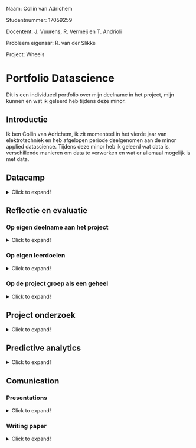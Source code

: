 Naam: Collin van Adrichem

Studentnummer: 17059259

Docentent: J. Vuurens, R. Vermeij en T. Andrioli

Probleem eigenaar: R. van der Slikke

Project: Wheels

# Portfolio Datascience
Dit is een individueel portfolio over mijn deelname in het project, mijn kunnen en wat ik geleerd heb tijdens deze minor.

## Introductie
Ik ben Collin van Adrichem, ik zit momenteel in het vierde jaar van elektrotechniek en heb afgelopen periode deelgenomen aan de minor applied datascience. Tijdens deze minor heb ik geleerd wat data is, verschillende manieren om data te verwerken en wat er allemaal mogelijk is met data. 
## Datacamp

<details>
  <summary>Click to expand!</summary>
  Gedurende deze minor stond de programeertaal Phyton centraal. Om deze taal meer onder de knie te krijgen heeft iedereen tijdens de minor een online cursussen phyton coderen   gevolgd via Datacamp. Bij deze cursus stonden de volgende onderwerpen centraal: het omgaan met panda dataframes, het visualiseren van data, data preparation en het toepassen en valideren van verschillende machine learning modellen.
  
  Ik had redelijk wat moeite met deze cursussen phyton. Coderen is nooit mijn sterkste kant geweest toch vind ik het erg interresant en wil ik er graag beter in worden. 
</details>

## Reflectie en evaluatie

### Op eigen deelname aan het project
<details>
  <summary>Click to expand!</summary>
  
</details>

### Op eigen leerdoelen
<details>
  <summary>Click to expand!</summary>
  
</details>

### Op de project groep als een geheel
<details>
  <summary>Click to expand!</summary>
  
</details>

## Project onderzoek


<details>
  <summary>Click to expand!</summary>
  
  
### Defenitie van opdracht
  
Fitness trackers en health apps worden steeds populairder onder de sporters. Iedere dag je hoeveelheid stappen bijhouden of kijken hoeveel calorieën je hebt verbrand tijdens een workout. Deze trackers worden veel al gebruikt bij hardlopen en wielrennen, maar ook bij sporten als rugby, voetbal en hockey. Bij al deze sporten geeft de tracker een duidelijk beeld over de prestaties van de gebruiker. Helaas zijn bijna alle trackers gemaakt voor non rolstoel gebruikers. Aangezien ze bijna allemaal gebaseerd zijn op het tellen van stappen. Maar zoals een rolstoel athleet in een onderzoek zei "But, I don't take steps". Misschien bied het gebruik van IMU sensors in combinatie met machinelearning een uitkomst voor hun. Dit is exact waar ons project zich op focust

Voor ons project zullen wij ons gaan focussen op het detecteren van bewegingen in rolstoelbasketbal met behulp van IMU opnames. Om voor ons zelf een duidelijk beeld te schetsen waar wij heen willen met dit project, hebben wij een plan van aanpak geschreven. Zie [Plan van Aanpak](Documentatie/Planofapproach.pdf). Hierin heb ik onderandere de onderzoeks vraag met deelvragen bedacht en opgesteld. Deze luiden als volgt:

- How can IMU data be used to identify wheelchair basketball-specific movements?
    - Which form of data processing will be used?
    - Which specific movements can be detected?
    - Which sensor data is used for each movement?
    - Can movements be used to predict fatigue?
    - Can movements be used to detect overload? These sub question will help us to get an answer to the main research question.

### Evaluatie
In de loop van het project kwamen we er toch achter dat we niet genoeg tijd zouden hebben om alle subquestions te kunnen beantwoorden. Daarom hebben we besloten om de onderzoeksvraag en deelvragen aan te passen voor de research paper. Dit resulteerde in de volgende onderzoeks- en deel vragen:
  
- Can an RFC and a RNN be used to classify sprints in partially defined IMU recordings?
    - Which form of data processing will be used?
    - Which sensor data is used to detect a sprint?

  Deze vragen worden duidelijk beantwoord in onze [research paper](
  
  
</details>





## Predictive analytics
<details>
  <summary>Click to expand!</summary>
  
  ### Model selecteren

  #### Decision Tree
  
  De verkregen datasets voor het project wheels bestond uit deels verwerkte IMU (Inertial Measurement Unit) data. Dit deels verwerkte houd in dat er features waren met raw sensor data maar ook een aantal al berekende features zoals bijvoorbeeld acceleration en rotation angle. Tijdens mijn onderzoek naar een geschikt model ben ik opzoek gegaan naar papers die IMU data verwerkte met gebruik van de voor mij en de project groep al bekende machine learning modellen, destijds K nearest neighbors Decision tree, SVM logistic regresion:
  https://ieeexplore.ieee.org/abstract/document/8646253. Deze paper classifiseerd bewegingen van een exoskelet door middel van een Decision Tree. 
  https://ieeexplore.ieee.org/abstract/document/8323826. Deze paperclassifiseerd IMU data door middel van machine learning. In deze paper vergelijken ze, statistical technique, SVM en decision tree. uit deze vergelijking blijkt dat de Decision Tree het beste gebruikt kan worden voor het classificeren van IMU data.
  
  #### Random Forest Classifier (RFC
  
 Na het ontwerpen en tunen van de Decision Tree waren we als groep nog niet tevreden met het resultaat dus besloten we verder te zoeken. op dit moment stuite wij op onderzoeken over RFC en zijn hier dieper op in gegaan.  
  https://ieeexplore.ieee.org/abstract/document/7962153	Deze paper vergelijkt de Decision Tree met de RFC. Hier uit komt naar voren dat de decision tree erg sterk is bij het classificeren van patronen maar ook snel overfit bij en grote dataset. Door een RFC te gebruiken, wat in feite "een bos van decision trees" is behoud je het sterke classificeren maar voorkom je het overfitten door de dataset te verdelen over meedere Decision Trees.
  https://ieeexplore.ieee.org/abstract/document/9393014. Deze paper vergelijkt traditionele manieren van beweging detectie met het gebruik van een RFC. Op vele aspecten wint de RFC van de traditionele technieken.
  Gezien de grote van de data set en de veel belovende onderzoeken heb ik besloten om de RFC uit te werken en te tunen.
  
  #### Conclusie
  
  Uit onderzoek blijkt dat beide modellen worden veel gebruikt in het herkennnen en classifiseren van van bewegingen uit IMU sensor data. Gezien Mijn dataset ook uit IMU sensor data bestaat, heb ik belsoten om beide modellen te bouwen en te tunen. Om er achter te komen welk model het beste werkte voor mijn dataset heb ik ze vergeleken op accuracy, precision en recall.
  
  ### Model configureren
  
  #### Decision Tree
  Na dat ik het besluit genomen had om de Decision Tree te gaan gebruiken moest deze geprogrameerd worden. Gelukkig hadden we net uitleg over dit model gehad in de les en was er redelijk veel over te vinden online. Na het een en ander geprobeerd te hebben heb ik de volgende code geschreven: [Decision Tree](Models/Decision_tree_sprint_detection.ipynb). Dit model ontvangt de dataset in chunks van 1 seconde met een overlapping van 0.5 seconde. Deze waarden zijn gekozen gezien sprints nooit korter dan 1 seconde duren. Deze waarden staan vast voor alle modellen die gemaakt worden voor dit project. Op deze manier zijn de modellen eenvoudig met elkaar te vergelijken. Dit model bepaalt dus iedere seconde of er gesprint wordt of niet.
  
  #### Random Forest Classifier (RFC)
  Gezien de Decision Tree niet de gewenste resultaten liet zien is de RFC geprogrameerd. Deze liet bij de eerste versie al veel belovende resultaten zien dus ben ik verder gegaan met het uitbreiden en tunen van dit model en hebben we als groep besloten de Decision tree te laten voor wat het was. Ook dit model ontvangt de dataset in chunks van 1 seconde met een overlap van 0.5 seconde. De basis code was uitgebreid door Daan zijn data preparator, die automatisch alle features door geeft als max of mean waarde en de door mij toegevoegde quarter split, die er voor zorgt dat alleen de data die terug te vinden is in de video in het model gestopt wordt. De uiteindelijke code die dit is de uiteindelijke code die dit opleverde: [RFC](Models/RandomForrestCLassifier_sprint_detection.ipynb). Dit is ook het uiteindelijke model dat opgeleverd wordt aan de probleem eigenaar.
  
  ### Model trainen
  
  Ik heb zowel de Decision Tree als de RFC getrained met de dataset van 1 gekozen speler die de rest van de projectgroep ook gebruikt om resultaten te kunnen vergelijken. Ik had de dataset in 2 delen opgesplitst een train en een valideer onderdeel. In het begin van de train fase was de dataset verdeeld in 80% train en 20% valideer. Nadat besloten was dat we alleen nog verder zouden gaan met de RFC en ik de quartersplit functie gebouwd had, is de dataset opgedeeld in 75% train en 25% valideer. Dit was een stuk logischer en eenvoudiger gezien de quarter split functie de data al opdeeld in de vier gespeelde kwarten van de wedstrijd. Tijdens het trainen van de modellen is gridsearch gebruikt om de beste hyper parameters bij de gekozen features te vinden, daarbij is de variance tussen de accuracy van de training en valideer set zo laag mogelijk gehouden om overfitting te voorkomen.
  
  ### Evalueer model
  na het trainen van de modellen moesten de resultaten geëvalueerd worden. Helaas zaten hier wel nog wat haken en ogen aan. De verkregen dataset was namelijk niet compleet. Niet alle sprints waren getagged namelijk. Dit betekende dat de modellen niet op de standaard manier geëvalueerd konden worden. Daarom had martijn de volgende code geschreven: [Positives Visualization](Data Visualisatie/Machine_Learning_Control_With_all_data.ipynb). Deze code visualiseerd alle positives (true en false) in grafieken. Vervolgens heb ik deze grafieken vergeleken met de video data om te bepalen of de grafiek een sprint weergaf of niet. indien dit het geval was heb ik in de code de begin en eind tijd van de sprint aan gegeven, was er geen sprint in de grafiek gaf ik een 'NaN' door in de code. Wanneer alle grafieken behandeld waren voegde de code de nieuw gevonden sprints toe aan de dataset. Dit proces heb ik 6 keer herhaald.
  Voor het evalueren van de modellen was de recall het belangrijkste van deze variabele wist ik zeker dat deze correct was. Voor beide modellen heb ik een confusion matrices gemaakt van de resultaten van de valideer dataset. Deze confusion matrices gebruikte ik om vervolgens de modellen met elkaar te vergelijken. Hier onder vind u een tabel met daarin de accuracy, precision en recall score voor het detecteren van sprints:
  
| Models | Recall  | Precision  | Accuracy |
| :---:   | :-: | :-: | :-: |
| Decision Tree | 0.92 | 0.51| 0.91 |
| RFC | 0.98 | 0.94| 0.96 |
  
  In de tabel hierboven is duidelijk te zien dat de RFC een stuk beter werkt dan de decision tree. Daarom heb ik gekozen om verder te gaan met dit model en deze met de RNN van martijn te gaan vergelijken.
 
  ###Model uitkomst visualiseren
  Om de uitkomst van de modellen duidelijk in beeld te krijgen is er bij beide modellen een confusion matrix geplot en de accuracy, precision en recall score geprint zie [Decision Tree](Models/Decision_tree_sprint_detection.ipynb) en [RFC](Models/RandomForrestCLassifier_sprint_detection.ipynb).

</details>



## Comunication

### Presentations
<details>
  <summary>Click to expand!</summary>
  Ik heb in totaal 4 presentaties gemaakt en gegeven waarvan 2 internal en 2 external
</details>

### Writing paper
<details>
  <summary>Click to expand!</summary>
  
  Voor dit onderdeel heb ik veel werk geleverd. Voor de research paper heb ik de volgende dingen gedaan:
  
  - Het template gemaakt met hierbij een korte beschrijving wat er in de hoofdstukken moet komen.
  - Voor versie 0.5
    - De data set beschreven.
    - Random Forest Clasifier beschreven, Decision Tree beschreven, Recurrent Neural Network beschreven, Convolutional Neural network beschreven.
    - Het test onderdeel beschreven.
  - Voor versie 1
    - de abstract beschreven
    - de Dataset beschreven
  
</details>
